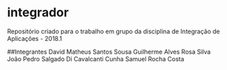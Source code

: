 # integrador
Repositório criado para o trabalho em grupo da disciplina de Integração de Aplicações - 2018.1


##Integrantes
David Matheus Santos Sousa 
Guilherme Alves Rosa Silva
João Pedro Salgado Di Cavalcanti Cunha
Samuel Rocha Costa


